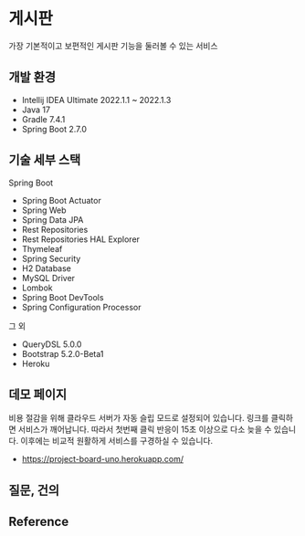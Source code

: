 # 게시판

가장 기본적이고 보편적인 게시판 기능을 둘러볼 수 있는 서비스

## 개발 환경

* Intellij IDEA Ultimate 2022.1.1 ~ 2022.1.3
* Java 17
* Gradle 7.4.1
* Spring Boot 2.7.0

## 기술 세부 스택

Spring Boot

* Spring Boot Actuator
* Spring Web
* Spring Data JPA
* Rest Repositories
* Rest Repositories HAL Explorer
* Thymeleaf
* Spring Security
* H2 Database
* MySQL Driver
* Lombok
* Spring Boot DevTools
* Spring Configuration Processor

그 외

* QueryDSL 5.0.0
* Bootstrap 5.2.0-Beta1
* Heroku

## 데모 페이지

비용 절감을 위해 클라우드 서버가 자동 슬립 모드로 설정되어 있습니다. 링크를 클릭하면 서비스가 깨어납니다. 따라서 첫번째 클릭 반응이 15초 이상으로 다소 늦을 수 있습니다.
이후에는 비교적 원활하게 서비스를 구경하실 수 있습니다.

*  https://project-board-uno.herokuapp.com/

## 질문, 건의


## Reference
